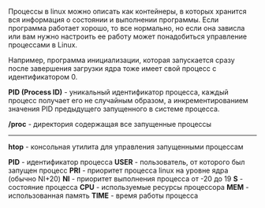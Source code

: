 Процессы в linux можно описать как контейнеры, в которых хранится вся информация о состоянии и выполнении программы. Если программа работает хорошо, то все нормально, но если она зависла или вам нужно настроить ее работу может понадобиться управление процессами в Linux.

Например, программа инициализации, которая запускается сразу после завершения загрузки ядра тоже имеет свой процесс с идентификатором 0.

**PID (Process ID)** - уникальный идентификатор процесса, каждый процесс получает его не случайным образом, а инкрементированием значения PID предыдущего запущенного в системе процесса.

**/proc** - директория содержащая все запущенные процессы

---

**htop** - консольная утилита для управления запущенными процессам

**PID** - идентификатор процесса
**USER** - пользователь, от которого был запущен процесс
**PRI** - приоритет процесса linux на уровне ядра (обычно NI+20)
**NI** - приоритет выполнения процесса от -20 до 19
**S** - состояние процесса
**CPU** - используемые ресурсы процессора
**MEM** - использованная память
**TIME** - время работы процесса